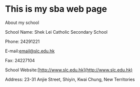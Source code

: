 # This is my sba web page

About my school

School Name: Shek Lei Catholic Secondary School

Phone: 24291221

E-mail:[email@slc.edu.hk](mailto:email@slc.edu.hk)

Fax: 24227104

School Website:[http://www.slc.edu.hk](http://www.slc.edu.hk)

Address: 23-31 Anjie Street, Shiyin, Kwai Chung, New Territories
